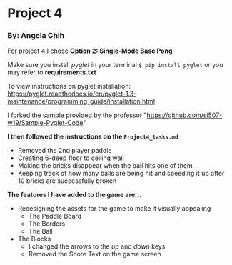 # Project 4
### By: Angela Chih

For project 4 I chose **Option 2: Single-Mode Base Pong**

Make sure you install *pyglet* in your terminal `$ pip install pyglet` or you may refer to **requirements.txt**

To view instructions on pyglet installation: https://pyglet.readthedocs.io/en/pyglet-1.3-maintenance/programming_guide/installation.html

I forked the sample provided by the professor "https://github.com/si507-w19/Sample-Pyglet-Code"

**I then followed the instructions on the `Project4_tasks.md`**
- Removed the 2nd player paddle
- Creating 6-deep floor to ceiling wall
- Making the bricks disappear when the ball hits one of them
- Keeping track of how many balls are being hit and speeding it up after 10 bricks are successfully broken

**The features I have added to the game are...** 
- Redesigning the assets for the game to make it visually appealing
	- The Paddle Board
	- The Borders 
	- The Ball
- The Blocks
	- I changed the arrows to the *up* and *down* keys
	- Removed the Score Text on the game screen
	
